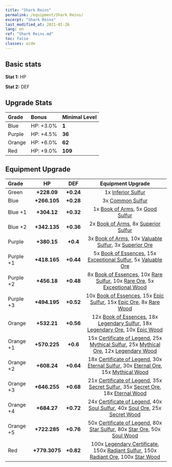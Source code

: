 ```yaml
---
title: "Shark Reins"
permalink: /equipment/Shark Reins/
excerpt: "Shark Reins"
last_modified_at: 2021-01-26
lang: en
ref: "Shark Reins.md"
toc: false
classes: wide
---
```


## Basic stats
 **Stat 1:** HP

 **Stat 2:** DEF

## Upgrade Stats

  |     Grade    |   Bonus | Minimal Level | 
  |:-------------|:--------|:--------------| 
  | Blue | HP: +3.0% | **1** | 
  | Purple | HP: +4.5% | **36** | 
  | Orange | HP: +6.0% | **62** | 
  | Red | HP: +9.0% | **109** | 


## Equipment Upgrade

  |          Grade      | HP | DEF | Equipment Upgrade |
  |:--------------------|:---------:|:---------:|:----------------:|
  | Green | **+228.09** | **+0.24** | 1x [ Inferior Sulfur](/Items/mat_40/) |
  | Blue | **+266.105** | **+0.28** | 3x [ Common Sulfur](/Items/mat_79/) |
  | Blue +1 | **+304.12** | **+0.32** | 1x [ Book of Arms](/Items/mat_32/), 5x [ Good Sulfur](/Items/mat_92/) |
  | Blue +2 | **+342.135** | **+0.36** | 2x [ Book of Arms](/Items/mat_71/), 8x [ Superior Sulfur](/Items/mat_30/) |
  | Purple | **+380.15** | **+0.4** | 3x [ Book of Arms](/Items/mat_6/), 10x [ Valuable Sulfur](/Items/mat_66/), 3x [ Superior Ore](/Items/mat_13/) |
  | Purple +1 | **+418.165** | **+0.44** | 5x [ Book of Essences](/Items/mat_44/), 15x [ Exceptional Sulfur](/Items/mat_1/), 5x [ Valuable Ore](/Items/mat_55/) |
  | Purple +2 | **+456.18** | **+0.48** | 8x [ Book of Essences](/Items/mat_84/), 10x [ Rare Sulfur](/Items/mat_46/), 10x [ Rare Ore](/Items/mat_2/), 5x [ Exceptional Wood](/Items/mat_82/) |
  | Purple +3 | **+494.195** | **+0.52** | 10x [ Book of Essences](/Items/mat_20/), 15x [ Epic Sulfur](/Items/mat_83/), 15x [ Epic Ore](/Items/mat_42/), 8x [ Rare Wood](/Items/mat_14/) |
  | Orange | **+532.21** | **+0.56** | 12x [ Book of Essences](/Items/mat_60/), 18x [ Legendary Sulfur](/Items/mat_18/), 18x [ Legendary Ore](/Items/mat_81/), 10x [ Epic Wood](/Items/mat_57/) |
  | Orange +1 | **+570.225** | **+0.6** | 15x [ Certificate of Legend](/Items/mat_96/), 25x [ Mythical Sulfur](/Items/mat_35/), 25x [ Mythical Ore](/Items/mat_23/), 12x [ Legendary Wood](/Items/mat_93/) |
  | Orange +2 | **+608.24** | **+0.64** | 18x [ Certificate of Legend](/Items/mat_25/), 30x [ Eternal Sulfur](/Items/mat_97/), 30x [ Eternal Ore](/Items/mat_36/), 15x [ Mythical Wood](/Items/mat_9/) |
  | Orange +3 | **+646.255** | **+0.68** | 21x [ Certificate of Legend](/Items/mat_38/), 35x [ Secret Sulfur](/Items/mat_7/), 35x [ Secret Ore](/Items/mat_99/), 18x [ Eternal Wood](/Items/mat_75/) |
  | Orange +4 | **+684.27** | **+0.72** | 24x [ Certificate of Legend](/Items/mat_100/), 40x [ Soul Sulfur](/Items/mat_73/), 40x [ Soul Ore](/Items/mat_8/), 25x [ Secret Wood](/Items/mat_87/) |
  | Orange +5 | **+722.285** | **+0.76** | 50x [ Certificate of Legend](/Items/mat_11/), 80x [ Star Sulfur](/Items/mat_101/), 80x [ Star Ore](/Items/mat_72/), 50x [ Soul Wood](/Items/mat_49/) |
  | Red | **+779.3075** | **+0.82** | 100x [ Legendary Certificate](/Items/mat_76/), 150x [ Radiant Sulfur](/Items/mat_10/), 150x [ Radiant Ore](/Items/mat_88/), 100x [ Star Wood](/Items/mat_63/) |

